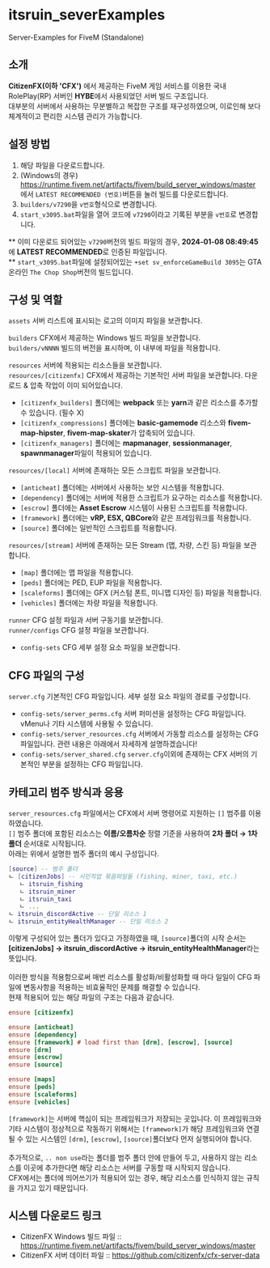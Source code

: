 # itsruin_severExamples
Server-Examples for FiveM (Standalone)

## 소개
**CitizenFX(이하 'CFX')** 에서 제공하는 FiveM 게임 서비스를 이용한 국내 RolePlay(RP) 서버인 **HYBE**에서 사용되었던 서버 빌드 구조입니다.<br/>
대부분의 서버에서 사용하는 무분별하고 복잡한 구조를 재구성하였으며, 이로인해 보다 체계적이고 편리한 시스템 관리가 가능합니다.<br/>

## 설정 방법
1. 해당 파일을 다운로드합니다.
2. (Windows의 경우) https://runtime.fivem.net/artifacts/fivem/build_server_windows/master 에서 `LATEST RECOMMENDED (번호)`버튼을 눌러 빌드를 다운로드합니다.
3. `builders/v7290`을 `v번호`형식으로 변경합니다.
4. `start_v3095.bat`파일을 열어 코드에 `v7290`이라고 기록된 부분을 `v번호`로 변경합니다.

** 이미 다운로드 되어있는 `v7290`버전의 빌드 파일의 경우, **2024-01-08 08:49:45**에 **LATEST RECOMMENDED**로 인증된 파일입니다.<br/>
** `start_v3095.bat`파일에 설정되어있는 `+set sv_enforceGameBuild 3095`는 GTA 온라인 `The Chop Shop`버전의 빌드입니다.

## 구성 및 역할
`assets` 서버 리스트에 표시되는 로고의 이미지 파일을 보관합니다.<br/>

`builders` CFX에서 제공하는 Windows 빌드 파일을 보관합니다.<br/>
`builders/vNNNN` 빌드의 버전을 표시하며, 이 내부에 파일을 적용합니다.<br/>

`resources` 서버에 적용되는 리소스들을 보관합니다.<br/>
`resources/[citizenfx]` CFX에서 제공하는 기본적인 서버 파일을 보관합니다. 다운로드 & 압축 작업이 이미 되어있습니다.<br/>
- `[citizenfx_builders]` 폴더에는 **webpack** 또는 **yarn**과 같은 리소스를 추가할 수 있습니다. (필수 X)<br/>
- `[citizenfx_compressions]` 폴더에는 **basic-gamemode** 리소스와 **fivem-map-hipster**, **fivem-map-skater**가 압축되어 있습니다.<br/>
- `[citizenfx_managers]` 폴더에는 **mapmanager**, **sessionmanager**, **spawnmanager**파일이 적용되어 있습니다.<br/>

`resources/[local]` 서버에 존재하는 모든 스크립트 파일을 보관합니다.<br/>
- `[anticheat]` 폴더에는 서버에서 사용하는 보안 시스템을 적용합니다.<br/>
- `[dependency]` 폴더에는 서버에 적용한 스크립트가 요구하는 리소스를 적용합니다.<br/>
- `[escrow]` 폴더에는 **Asset Escrow** 시스템이 사용된 스크립트를 적용합니다.<br/>
- `[framework]` 폴더에는 **vRP, ESX, QBCore**와 같은 프레임워크를 적용합니다.<br/>
- `[source]` 폴더에는 일반적인 스크립트를 적용합니다.<br/>

`resources/[stream]` 서버에 존재하는 모든 Stream (맵, 차량, 스킨 등) 파일을 보관합니다.<br/>
- `[map]` 폴더에는 맵 파일을 적용합니다.<br/>
- `[peds]` 폴더에는 PED, EUP 파일을 적용합니다.<br/>
- `[scaleforms]` 폴더에는 GFX (커스텀 폰트, 미니맵 디자인 등) 파일을 적용합니다.<br/>
- `[vehicles]` 폴더에는 차량 파일을 적용합니다.<br/>

`runner` CFG 설정 파일과 서버 구동기를 보관합니다.<br/>
`runner/configs` CFG 설정 파일을 보관합니다.<br/>
- `config-sets` CFG 세부 설정 요소 파일을 보관합니다.<br/>

## CFG 파일의 구성
`server.cfg` 기본적인 CFG 파일입니다. 세부 설정 요소 파일의 경로를 구성합니다.<br/>
- `config-sets/server_perms.cfg` 서버 퍼미션을 설정하는 CFG 파일입니다. vMenu나 기타 시스템에 사용될 수 있습니다.<br/>
- `config-sets/server_resources.cfg` 서버에서 가동할 리소스를 설정하는 CFG 파일입니다. 관련 내용은 아래에서 자세하게 설명하겠습니다!<br/>
- `config-sets/server_shared.cfg` `server.cfg`이외에 존재하는 CFX 서버의 기본적인 부분을 설정하는 CFG 파일입니다.<br/>

## 카테고리 범주 방식과 응용
`server_resources.cfg` 파일에서는 CFX에서 서버 명령어로 지원하는 `[]` 범주를 이용하였습니다.<br/>
`[]` 범주 폴더에 포함된 리소스는 **이름/오름차순** 정렬 기준을 사용하여 **2차 폴더 → 1차 폴더** 순서대로 시작됩니다.<br/>
아래는 위에서 설명한 범주 폴더의 예시 구성입니다.
```lua
[source] -- 범주 폴더
ㄴ [citizenJobs] -- 시민직업 묶음파일들 (fishing, miner, taxi, etc.)
   ㄴ itsruin_fishing
   ㄴ itsruin_miner
   ㄴ itsruin_taxi
   ㄴ ...
ㄴ itsruin_discordActive -- 단일 리소스 1
ㄴ itsruin_entityHealthManager -- 단일 리소스 2
```

이렇게 구성되어 있는 폴더가 있다고 가정하였을 때, `[source]`폴더의 시작 순서는 **[citizenJobs] → itsruin_discordActive → itsruin_entityHealthManager**라는 뜻입니다.<br/><br/>
이러한 방식을 적용함으로써 매번 리소스를 활성화/비활성화할 때 마다 일일이 CFG 파일에 변동사항을 적용하는 비효율적인 문제를 해결할 수 있습니다.<br/>
현재 적용되어 있는 해당 파일의 구조는 다음과 같습니다.

```cfg
ensure [citizenfx]

ensure [anticheat]
ensure [dependency]
ensure [framework] # load first than [drm], [escrow], [source]
ensure [drm]
ensure [escrow]
ensure [source]

ensure [maps]
ensure [peds]
ensure [scaleforms]
ensure [vehicles]
```

`[framework]`는 서버에 핵심이 되는 프레임워크가 저장되는 곳입니다. 이 프레임워크와 기타 시스템이 정상적으로 작동하기 위해서는 `[framework]`가 해당 프레임워크와 연결될 수 있는 시스템인 `[drm]`, `[escrow]`, `[source]`폴더보다 먼저 실행되어야 합니다.<br/><br/>
추가적으로, `.. non use`라는 폴더를 범주 폴더 안에 만들어 두고, 사용하지 않는 리소스를 이곳에 추가한다면 해당 리소스는 서버를 구동할 때 시작되지 않습니다.<br/>
CFX에서는 폴더에 띄어쓰기가 적용되어 있는 경우, 해당 리소스를 인식하지 않는 규칙을 가지고 있기 때문입니다.

## 시스템 다운로드 링크
- CitizenFX Windows 빌드 파일 :: https://runtime.fivem.net/artifacts/fivem/build_server_windows/master
- CitizenFX 서버 데이터 파일 :: https://github.com/citizenfx/cfx-server-data
